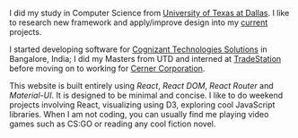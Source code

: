 I did my study in Computer Science from [University of Texas at Dallas](https://www.utdallas.edu/). I like to research new framework and apply/improve design into my [current](https://abhijit945.github.io/#/projects) projects.

I started developing software for [Cognizant Technologies Solutions](https://www.cognizant.com/) in Bangalore, India;
I did my Masters from UTD and interned at [TradeStation](https://www.tradestation.com/) before moving on to working for [Cerner Corporation](https://www.cerner.com/).

This website is built entirely using _React_, _React DOM_, _React Router_ and _Material-UI_. It is designed to be minimal and concise.
I like to do weekend projects involving React, visualizing using D3, exploring cool JavaScript libraries. When I am not coding, you can usually find me playing video games such as CS:GO or reading any cool fiction novel.
